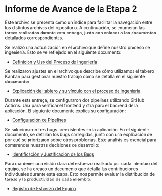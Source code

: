 # Informe de Avance de la Etapa 2

Este archivo se presenta como un índice para facilitar la navegación entre los distintos archivos del repositorio. A continuación, se enumeran las tareas realizadas durante esta entrega, junto con enlaces a los documentos detallados correspondientes.

Se realizó una actualización en el archivo que define nuestro proceso de ingeniería. Esto se ve reflejado en el siguiente documento:

* [Definición y Uso del Proceso de Ingeniería](http://about:blank)

Se realizaron ajustes en el archivo que describe cómo utilizamos el tablero Kanban para gestionar nuestro trabajo como se detalla en el siguiente documento:

* [Explicación del tablero y su vínculo con el proceso de ingeniería](http://about:blank)

Durante esta entrega, se configuraron dos pipelines utilizando GitHub Actions. Una para verificar el frontend y otra para el backend de la aplicación. El siguiente documento explica su configuración:

* [Configuración de Pipelines](http://about:blank)

Se solucionaron tres bugs preexistentes en la aplicación. En el siguiente documento, se detallan los bugs corregidos, junto con una explicación de por qué se priorizaron sobre otros problemas. Este análisis es esencial para comprender nuestras decisiones de desarrollo:

* [Identificación y Justificación de los Bugs](http://about:blank)

Para mantener una visión clara del esfuerzo realizado por cada miembro del equipo, se ha creado un documento que detalla las contribuciones individuales durante esta etapa. Esto nos permite evaluar la distribución de tareas y la productividad de cada miembro:

* [Registro de Esfuerzo del Equipo](http://about:blank)
